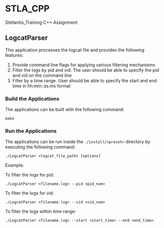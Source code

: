# STLA_CPP
Stellantis_Training C++ Assignment

## LogcatParser
This application processes the logcat file and provides the following features:
1. Provide command line flags for applying various filtering mechanisms
2. Filter the logs by pid and vid. The user should be able to specify the pid and vid on
the command line
3. Filter by a time range. User should be able to specify the start and end time in
hh:mm::ss.ms format


### Build the Applications

The applications can be built with the following command:

```
make

```

### Run the Applications

The applications can be run inside the `./install/<preset>` directory by executing the following command:

```
./LogcatParser <logcat_file_path> [options]

```
Example:

To filter the logs for pid:
```
./LogcatParser <filename.log> --pid <pid_num>
```

To filter the logs for vid:
```
./LogcatParser <filename.log> --vid <vid_num>
```

To filter the logs within time range:
```
./LogcatParser <filename.log> --start <start_time> --end <end_time>
```
